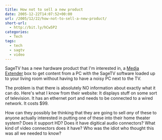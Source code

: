 ```yaml
---
title: How not to sell a new product
date: 2005-12-22T14:07:52+00:00
url: /2005/12/22/how-not-to-sell-a-new-product/
short-url:
  - http://bit.ly/hCw5P2
categories:
  - Tech
tags:
  - tech
  - sagtv
  - video
---
```

SageTV has a new hardware product that I'm interested in, a <a href="http://www.sage.tv/extender.html">Media Extender</a> box to get content from a PC with the SageTV software loaded up to your living room without having to have a noisy PC next to the TV.

The problem is that there is absolutely NO information about exactly what it can do. Here's what I know from their website: It displays stuff on some sort of television. It has an ethernet port and needs to be connected to a wired network. It costs $99.

How can they possibly be thinking that they are going to sell _any_ of these to anyone actually interested in putting one of these into their home theater system? Does it support HD? Does it have digitical audio connectors? What kind of video connectors does it have? Who was the idiot who thought this was all we needed to know?